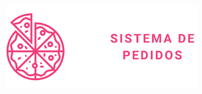<img src="https://raw.githubusercontent.com/DanielAlmeidaToledo/OrderSoftware/0d1ac871b5d85f813e39c9452bdab5f250e6009a/src/assets/logo.svg" />
